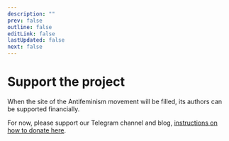```yaml
---
description: ""
prev: false
outline: false
editLink: false
lastUpdated: false
next: false
---
```

# Support the project

When the site of the Antifeminism movement will be filled, its authors can be supported financially.

For now, please support our Telegram channel and blog, [instructions on how to donate here](https://blog.antifem-move.org/en/page/donate).
